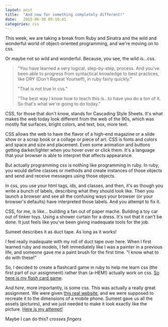 ```yaml
---
layout: post
title:  "And now for something completely different!"
date:   2015-06-30 09:10:41
categories: css
---
```


This week, we are taking a break from Ruby and Sinatra and the wild and wonderful world of object-oriented programming, and we're moving on to css.

Or maybe not so wild and wonderful.  Because, you see, the wild is...css.

>"You have learned a very logical, step-by-step, process.  And you've been able to progress from syntactical knowledge to best practices, like DRY (Don't Repeat Yourself), in ruby fairly quickly."
>
>"That is not true in css."
>
>"The best way I know how to teach this is...to have you do a ton of it.  So that's what we're going to do today."

CSS, for those that don't know, stands for Cascading Style Sheets.  It's what makes the web today look different from the web of the 90s, which was mostly flat surfaces, bright colors, and text, box, more text.

CSS allows the web to have the flavor of a high-end magazine or a slide show or a scrap book or a collage or piece of art.  CSS is fonts and colors and space and size and placement.  Even some animation and buttons getting darker/lighter when you hover over or click them.  It's a language that your browser is able to interpret that affects appearance.

But actually programming css is nothing like programming in ruby.  In ruby, you would define classes or methods and create instances of those objects and send and receive messages using those objects.

In css, you use your html tags, ids, and classes, and then, it's as though you write a bunch of labels, describing what they should look like.  Then you launch a browser and see all the confusing ways your browser (or your browser's defaults) have interpreted those labels.  And you attempt to fix it.

CSS, for me, is like... building a fan out of paper mache.  Building a toy car out of tinker toys.  Using a shower curtain for a dress.  It's not that it can't be done.  It just feels like you've been giving inadequate tools for the job.

Sumeet describes it as duct tape.  As long as it works!

I feel really inadequate with my roll of duct tape over here.  When I first learned ruby and models, I felt immediately like I was a painter in a previous life, and someone gave me a paint brush for the first time.  "I know what to do with these!"

So, I decided to create a flashcard game in ruby to help me learn css (the first part of our assignment) rather than (a-HEM!) actually work on css.  [So here is my flash card game](https://github.com/Gmfholley/06-29-css-flashcards).

And *here*, more importantly, is some css.  This was actually a really great assignment.  We were given [this real website](http://barcampomaha.org/), and we were supposed to recreate it to the dimensions of a mobile phone.  Sumeet gave us all the assets (pictures), and we just needed to make it look exactly like the picture.  [Here is my attempt!](https://github.com/Gmfholley/06-30-css-barcamp)

Maybe I can do this?  *crosses fingers*